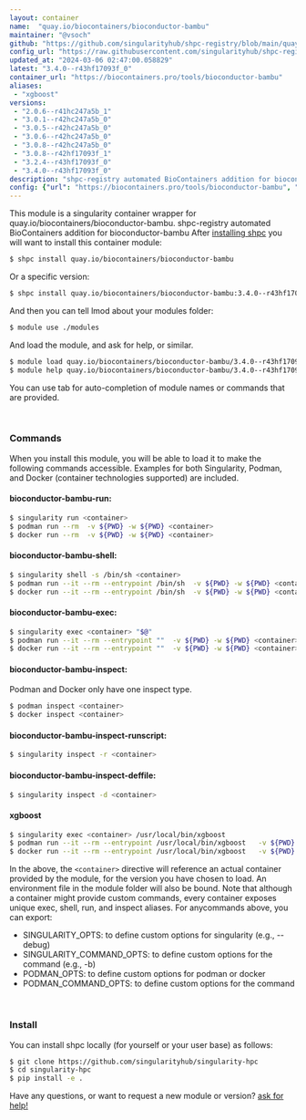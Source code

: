 ```yaml
---
layout: container
name:  "quay.io/biocontainers/bioconductor-bambu"
maintainer: "@vsoch"
github: "https://github.com/singularityhub/shpc-registry/blob/main/quay.io/biocontainers/bioconductor-bambu/container.yaml"
config_url: "https://raw.githubusercontent.com/singularityhub/shpc-registry/main/quay.io/biocontainers/bioconductor-bambu/container.yaml"
updated_at: "2024-03-06 02:47:00.058829"
latest: "3.4.0--r43hf17093f_0"
container_url: "https://biocontainers.pro/tools/bioconductor-bambu"
aliases:
 - "xgboost"
versions:
 - "2.0.6--r41hc247a5b_1"
 - "3.0.1--r42hc247a5b_0"
 - "3.0.5--r42hc247a5b_0"
 - "3.0.6--r42hc247a5b_0"
 - "3.0.8--r42hc247a5b_0"
 - "3.0.8--r42hf17093f_1"
 - "3.2.4--r43hf17093f_0"
 - "3.4.0--r43hf17093f_0"
description: "shpc-registry automated BioContainers addition for bioconductor-bambu"
config: {"url": "https://biocontainers.pro/tools/bioconductor-bambu", "maintainer": "@vsoch", "description": "shpc-registry automated BioContainers addition for bioconductor-bambu", "latest": {"3.4.0--r43hf17093f_0": "sha256:02e0481d9a1dd87d517147f6cce3159484b67caead2e66f12c4c5171e25a6693"}, "tags": {"2.0.6--r41hc247a5b_1": "sha256:dc456fb2c0abfeb865104670cade38e62205daeb15347b24fe5c3f0d4d9b93d5", "3.0.1--r42hc247a5b_0": "sha256:15e9236ba5abe34941a3106b28684765c37748b82e9722811a1b4e6749b21304", "3.0.5--r42hc247a5b_0": "sha256:bcbac11f98154c82436dae8f9dbe0820f5d1e39f31f2dd4cb59d887ff50ac33f", "3.0.6--r42hc247a5b_0": "sha256:93b63b7d752a33a20d864810828d1d30eaaa43be34c79eb38add2d11d2dc25ae", "3.0.8--r42hc247a5b_0": "sha256:6a79bba2c1abc9a7c3a2d71e3a2aefd3ab86c6cdb8152ae96c71d5b6242508a2", "3.0.8--r42hf17093f_1": "sha256:f3471d69e85010d27a52830b87d3c894eae2fe6dcecbecb871be43817099f540", "3.2.4--r43hf17093f_0": "sha256:d9527137be709d1960b58f9b2ca5a2949bc73193f8239ca7ccdea0ff64794323", "3.4.0--r43hf17093f_0": "sha256:02e0481d9a1dd87d517147f6cce3159484b67caead2e66f12c4c5171e25a6693"}, "docker": "quay.io/biocontainers/bioconductor-bambu", "aliases": {"xgboost": "/usr/local/bin/xgboost"}}
---
```


This module is a singularity container wrapper for quay.io/biocontainers/bioconductor-bambu.
shpc-registry automated BioContainers addition for bioconductor-bambu
After [installing shpc](#install) you will want to install this container module:


```bash
$ shpc install quay.io/biocontainers/bioconductor-bambu
```

Or a specific version:

```bash
$ shpc install quay.io/biocontainers/bioconductor-bambu:3.4.0--r43hf17093f_0
```

And then you can tell lmod about your modules folder:

```bash
$ module use ./modules
```

And load the module, and ask for help, or similar.

```bash
$ module load quay.io/biocontainers/bioconductor-bambu/3.4.0--r43hf17093f_0
$ module help quay.io/biocontainers/bioconductor-bambu/3.4.0--r43hf17093f_0
```

You can use tab for auto-completion of module names or commands that are provided.

<br>

### Commands

When you install this module, you will be able to load it to make the following commands accessible.
Examples for both Singularity, Podman, and Docker (container technologies supported) are included.

#### bioconductor-bambu-run:

```bash
$ singularity run <container>
$ podman run --rm  -v ${PWD} -w ${PWD} <container>
$ docker run --rm  -v ${PWD} -w ${PWD} <container>
```

#### bioconductor-bambu-shell:

```bash
$ singularity shell -s /bin/sh <container>
$ podman run --it --rm --entrypoint /bin/sh  -v ${PWD} -w ${PWD} <container>
$ docker run --it --rm --entrypoint /bin/sh  -v ${PWD} -w ${PWD} <container>
```

#### bioconductor-bambu-exec:

```bash
$ singularity exec <container> "$@"
$ podman run --it --rm --entrypoint ""  -v ${PWD} -w ${PWD} <container> "$@"
$ docker run --it --rm --entrypoint ""  -v ${PWD} -w ${PWD} <container> "$@"
```

#### bioconductor-bambu-inspect:

Podman and Docker only have one inspect type.

```bash
$ podman inspect <container>
$ docker inspect <container>
```

#### bioconductor-bambu-inspect-runscript:

```bash
$ singularity inspect -r <container>
```

#### bioconductor-bambu-inspect-deffile:

```bash
$ singularity inspect -d <container>
```


#### xgboost

```bash
$ singularity exec <container> /usr/local/bin/xgboost
$ podman run --it --rm --entrypoint /usr/local/bin/xgboost   -v ${PWD} -w ${PWD} <container> -c " $@"
$ docker run --it --rm --entrypoint /usr/local/bin/xgboost   -v ${PWD} -w ${PWD} <container> -c " $@"
```



In the above, the `<container>` directive will reference an actual container provided
by the module, for the version you have chosen to load. An environment file in the
module folder will also be bound. Note that although a container
might provide custom commands, every container exposes unique exec, shell, run, and
inspect aliases. For anycommands above, you can export:

 - SINGULARITY_OPTS: to define custom options for singularity (e.g., --debug)
 - SINGULARITY_COMMAND_OPTS: to define custom options for the command (e.g., -b)
 - PODMAN_OPTS: to define custom options for podman or docker
 - PODMAN_COMMAND_OPTS: to define custom options for the command

<br>

### Install

You can install shpc locally (for yourself or your user base) as follows:

```bash
$ git clone https://github.com/singularityhub/singularity-hpc
$ cd singularity-hpc
$ pip install -e .
```

Have any questions, or want to request a new module or version? [ask for help!](https://github.com/singularityhub/singularity-hpc/issues)